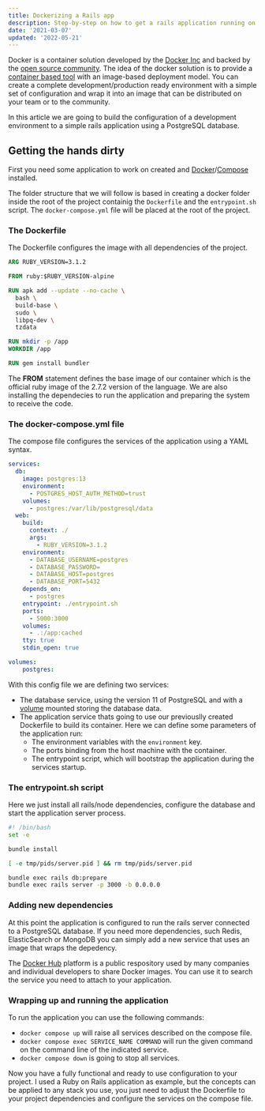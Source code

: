 ```yaml
---
title: Dockerizing a Rails app
description: Step-by-step on how to get a rails application running on Docker
date: '2021-03-07'
updated: '2022-05-21'
---
```


Docker is a container solution developed by the [Docker Inc](https://www.docker.com/) and backed by the [open source community](https://forums.docker.com/). The idea of the docker solution is to provide a [container based tool](https://www.redhat.com/pt-br/topics/containers/whats-a-linux-container) with an image-based deployment model. You can create a complete development/production ready environment with a simple set of configuration and wrap it into an image that can be distributed on your team or to the community.

In this article we are going to build the configuration of a development environment to a simple rails application using a PostgreSQL database.

## Getting the hands dirty

First you need some application to work on created and [Docker](https://docs.docker.com/engine/install/)/[Compose](https://docs.docker.com/compose/install/) installed.

The folder structure that we will follow is based in creating a docker folder inside the root of the project containig the `Dockerfile` and the `entrypoint.sh` script. The `docker-compose.yml` file will be placed at the root of the project.

### The Dockerfile

The Dockerfile configures the image with all dependencies of the project.

```dockerfile
ARG RUBY_VERSION=3.1.2

FROM ruby:$RUBY_VERSION-alpine

RUN apk add --update --no-cache \
  bash \
  build-base \
  sudo \
  libpq-dev \
  tzdata

RUN mkdir -p /app
WORKDIR /app

RUN gem install bundler
```

The **FROM** statement defines the base image of our container which is the official ruby image of the 2.7.2 version of the language.
We are also installing the dependecies to run the application and preparing the system to receive the code.

### The docker-compose.yml file

The compose file configures the services of the application using a YAML syntax.

```yaml
services:
  db:
    image: postgres:13
    environment:
      - POSTGRES_HOST_AUTH_METHOD=trust
    volumes:
      - postgres:/var/lib/postgresql/data
  web:
    build:
      context: ./
      args:
        - RUBY_VERSION=3.1.2
    environment:
      - DATABASE_USERNAME=postgres
      - DATABASE_PASSWORD=
      - DATABASE_HOST=postgres
      - DATABASE_PORT=5432
    depends_on:
      - postgres
    entrypoint: ./entrypoint.sh
    ports:
      - 5000:3000
    volumes:
      - .:/app:cached
    tty: true
    stdin_open: true

volumes:
    postgres:
```

With this config file we are defining two services:

- The database service, using the version 11 of PostgreSQL and with a [volume](https://docs.docker.com/storage/volumes/) mounted storing the database data.
- The application service thats going to use our previouslly created Dockerfile to build its container. Here we can define some parameters of the application run:
  - The environment variables with the `environment` key.
  - The ports binding from the host machine with the container.
  - The entrypoint script, which will bootstrap the application during the services startup.

### The entrypoint.sh script

Here we just install all rails/node dependencies, configure the database and start the application server process.

```bash
#! /bin/bash
set -e

bundle install

[ -e tmp/pids/server.pid ] && rm tmp/pids/server.pid

bundle exec rails db:prepare
bundle exec rails server -p 3000 -b 0.0.0.0
```

### Adding new dependencies

At this point the application is configured to run the rails server connected to a PostgreSQL database.
If you need more dependencies, such Redis, ElasticSearch or MongoDB you can simply add a new service that uses an image that wraps the depedency.

The [Docker Hub](https://hub.docker.com) platform is a public respository used by many companies and individual developers to share Docker images. You can use it to search the service you need to attach to your application.

### Wrapping up and running the application

To run the application you can use the following commands:

- `docker compose up` will raise all services described on the compose file.
- `docker compose exec SERVICE_NAME COMMAND` will run the given command on the command line of the indicated service.
- `docker compose down` is going to stop all services.

Now you have a fully functional and ready to use configuration to your project. I used a Ruby on Rails application as example, but the concepts can be applied to any stack you use, you just need to adjust the Dockerfile to your project dependencies and configure the services on the compose file.


